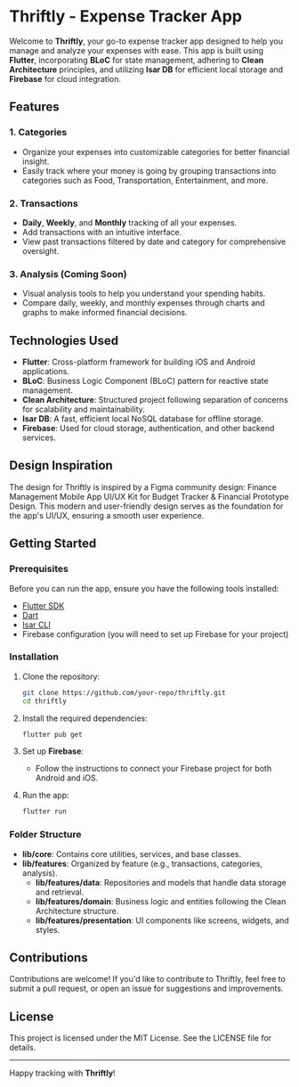 # Thriftly - Expense Tracker App

Welcome to **Thriftly**, your go-to expense tracker app designed to help you manage and analyze your expenses with ease. This app is built using **Flutter**, incorporating **BLoC** for state management, adhering to **Clean Architecture** principles, and utilizing **Isar DB** for efficient local storage and **Firebase** for cloud integration.

## Features

### 1. Categories
- Organize your expenses into customizable categories for better financial insight.
- Easily track where your money is going by grouping transactions into categories such as Food, Transportation, Entertainment, and more.

### 2. Transactions
- **Daily**, **Weekly**, and **Monthly** tracking of all your expenses.
- Add transactions with an intuitive interface.
- View past transactions filtered by date and category for comprehensive oversight.

### 3. Analysis (Coming Soon)
- Visual analysis tools to help you understand your spending habits.
- Compare daily, weekly, and monthly expenses through charts and graphs to make informed financial decisions.

## Technologies Used

- **Flutter**: Cross-platform framework for building iOS and Android applications.
- **BLoC**: Business Logic Component (BLoC) pattern for reactive state management.
- **Clean Architecture**: Structured project following separation of concerns for scalability and maintainability.
- **Isar DB**: A fast, efficient local NoSQL database for offline storage.
- **Firebase**: Used for cloud storage, authentication, and other backend services.

## Design Inspiration
The design for Thriftly is inspired by a Figma community design:
Finance Management Mobile App UI/UX Kit for Budget Tracker & Financial Prototype Design.
This modern and user-friendly design serves as the foundation for the app's UI/UX, ensuring a smooth user experience.

## Getting Started

### Prerequisites

Before you can run the app, ensure you have the following tools installed:

- [Flutter SDK](https://flutter.dev/docs/get-started/install)
- [Dart](https://dart.dev/get-dart)
- [Isar CLI](https://isar.dev/)
- Firebase configuration (you will need to set up Firebase for your project)

### Installation

1. Clone the repository:

   ```bash
   git clone https://github.com/your-repo/thriftly.git
   cd thriftly
   ```

2. Install the required dependencies:

   ```bash
   flutter pub get
   ```

3. Set up **Firebase**:

   - Follow the instructions to connect your Firebase project for both Android and iOS.

4. Run the app:

   ```bash
   flutter run
   ```

### Folder Structure

- **lib/core**: Contains core utilities, services, and base classes.
- **lib/features**: Organized by feature (e.g., transactions, categories, analysis).
    - **lib/features/data**: Repositories and models that handle data storage and retrieval.
    - **lib/features/domain**: Business logic and entities following the Clean Architecture structure.
    - **lib/features/presentation**: UI components like screens, widgets, and styles.

## Contributions

Contributions are welcome! If you'd like to contribute to Thriftly, feel free to submit a pull request, or open an issue for suggestions and improvements.

## License

This project is licensed under the MIT License. See the LICENSE file for details.

---

Happy tracking with **Thriftly**!
